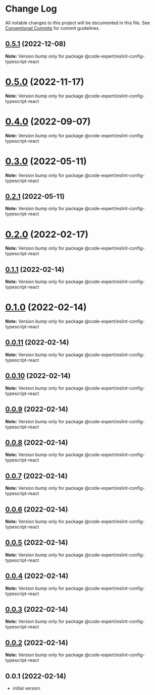 # Change Log

All notable changes to this project will be documented in this file.
See [Conventional Commits](https://conventionalcommits.org) for commit guidelines.

## [0.5.1](https://github.com/CodeExpertETH/configs/compare/@code-expert/eslint-config-typescript-react@0.5.0...@code-expert/eslint-config-typescript-react@0.5.1) (2022-12-08)

**Note:** Version bump only for package @code-expert/eslint-config-typescript-react





# [0.5.0](https://github.com/CodeExpertETH/configs/compare/@code-expert/eslint-config-typescript-react@0.4.0...@code-expert/eslint-config-typescript-react@0.5.0) (2022-11-17)

**Note:** Version bump only for package @code-expert/eslint-config-typescript-react





# [0.4.0](https://github.com/CodeExpertETH/configs/compare/@code-expert/eslint-config-typescript-react@0.3.0...@code-expert/eslint-config-typescript-react@0.4.0) (2022-09-07)

**Note:** Version bump only for package @code-expert/eslint-config-typescript-react





# [0.3.0](https://github.com/CodeExpertETH/configs/compare/@code-expert/eslint-config-typescript-react@0.2.0...@code-expert/eslint-config-typescript-react@0.3.0) (2022-05-11)

**Note:** Version bump only for package @code-expert/eslint-config-typescript-react





## [0.2.1](https://github.com/CodeExpertETH/configs/compare/@code-expert/eslint-config-typescript-react@0.2.0...@code-expert/eslint-config-typescript-react@0.2.1) (2022-05-11)

**Note:** Version bump only for package @code-expert/eslint-config-typescript-react





# [0.2.0](https://github.com/CodeExpertETH/configs/compare/@code-expert/eslint-config-typescript-react@0.1.1...@code-expert/eslint-config-typescript-react@0.2.0) (2022-02-17)

**Note:** Version bump only for package @code-expert/eslint-config-typescript-react





## [0.1.1](https://github.com/CodeExpertETH/configs/compare/@code-expert/eslint-config-typescript-react@0.1.0...@code-expert/eslint-config-typescript-react@0.1.1) (2022-02-14)

**Note:** Version bump only for package @code-expert/eslint-config-typescript-react





# [0.1.0](https://github.com/CodeExpertETH/configs/compare/@code-expert/eslint-config-typescript-react@0.0.11...@code-expert/eslint-config-typescript-react@0.1.0) (2022-02-14)

**Note:** Version bump only for package @code-expert/eslint-config-typescript-react





## [0.0.11](https://github.com/CodeExpertETH/configs/compare/@code-expert/eslint-config-typescript-react@0.0.10...@code-expert/eslint-config-typescript-react@0.0.11) (2022-02-14)

**Note:** Version bump only for package @code-expert/eslint-config-typescript-react





## [0.0.10](https://github.com/CodeExpertETH/configs/compare/@code-expert/eslint-config-typescript-react@0.0.9...@code-expert/eslint-config-typescript-react@0.0.10) (2022-02-14)

**Note:** Version bump only for package @code-expert/eslint-config-typescript-react





## [0.0.9](https://github.com/CodeExpertETH/configs/compare/@code-expert/eslint-config-typescript-react@0.0.8...@code-expert/eslint-config-typescript-react@0.0.9) (2022-02-14)

**Note:** Version bump only for package @code-expert/eslint-config-typescript-react





## [0.0.8](https://github.com/CodeExpertETH/configs/compare/@code-expert/eslint-config-typescript-react@0.0.7...@code-expert/eslint-config-typescript-react@0.0.8) (2022-02-14)

**Note:** Version bump only for package @code-expert/eslint-config-typescript-react





## [0.0.7](https://github.com/CodeExpertETH/configs/compare/@code-expert/eslint-config-typescript-react@0.0.6...@code-expert/eslint-config-typescript-react@0.0.7) (2022-02-14)

**Note:** Version bump only for package @code-expert/eslint-config-typescript-react





## [0.0.6](https://github.com/CodeExpertETH/configs/compare/@code-expert/eslint-config-typescript-react@0.0.5...@code-expert/eslint-config-typescript-react@0.0.6) (2022-02-14)

**Note:** Version bump only for package @code-expert/eslint-config-typescript-react





## [0.0.5](https://github.com/CodeExpertETH/configs/compare/@code-expert/eslint-config-typescript-react@0.0.4...@code-expert/eslint-config-typescript-react@0.0.5) (2022-02-14)

**Note:** Version bump only for package @code-expert/eslint-config-typescript-react





## [0.0.4](https://github.com/CodeExpertETH/configs/compare/@code-expert/eslint-config-typescript-react@0.0.3...@code-expert/eslint-config-typescript-react@0.0.4) (2022-02-14)

**Note:** Version bump only for package @code-expert/eslint-config-typescript-react





## [0.0.3](https://github.com/CodeExpertETH/configs/compare/@code-expert/eslint-config-typescript-react@0.0.2...@code-expert/eslint-config-typescript-react@0.0.3) (2022-02-14)

**Note:** Version bump only for package @code-expert/eslint-config-typescript-react





## [0.0.2](https://github.com/CodeExpertETH/configs/compare/@code-expert/eslint-config-typescript-react@0.2.1...@code-expert/eslint-config-typescript-react@0.0.2) (2022-02-14)

**Note:** Version bump only for package @code-expert/eslint-config-typescript-react





## 0.0.1 (2022-02-14)

- initial version
